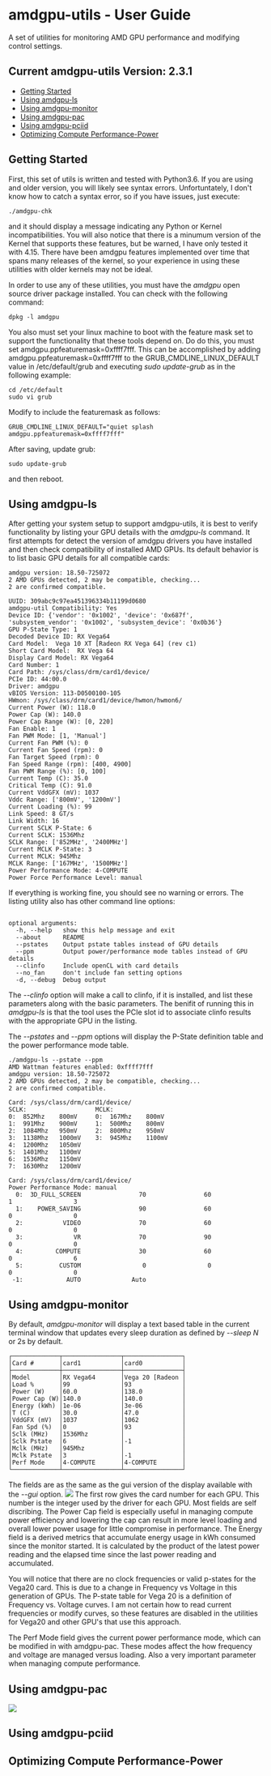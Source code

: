 # amdgpu-utils - User Guide
A set of utilities for monitoring AMD GPU performance and modifying control settings.

## Current amdgpu-utils Version: 2.3.1
 - [Getting Started](#getting-started)
 - [Using amdgpu-ls](#using-amdgpu-ls)
 - [Using amdgpu-monitor](#using-amdgpu-monitor)
 - [Using amdgpu-pac](#using-amdgpu-pac)
 - [Using amdgpu-pciid](#using-amdgpu-pciid)
 - [Optimizing Compute Performance-Power](#optimizing-compute-performance-power)

## Getting Started
First, this set of utils is written and tested with Python3.6.  If you are using and older
version, you will likely see syntax errors.  Unfortuntately, I don't know how to catch a
syntax error, so if you have issues, just execute:
```
./amdgpu-chk
```
and it should display a message indicating any Python or Kernel incompatibilities.  You will
also notice that there is a minumum version of the Kernel that supports these features, but be
warned, I have only tested it with 4.15. There have been amdgpu features implemented over time
that spans many releases of the kernel, so your experience in using these utilities with older 
kernels may not be ideal.

In order to use any of these utilities, you must have the *amdgpu* open source driver
package installed. You can check with the following command:
```
dpkg -l amdgpu
```

You also must set your linux machine to boot with the feature mask set to support the functionality
that these tools depend on.  Do do this, you must set amdgpu.ppfeaturemask=0xffff7fff.  This
can be accomplished by adding amdgpu.ppfeaturemask=0xffff7fff to the GRUB_CMDLINE_LINUX_DEFAULT
value in /etc/default/grub and executing *sudo update-grub* as in the following example:
```
cd /etc/default
sudo vi grub
```
Modify to include the featuremask as follows:
```
GRUB_CMDLINE_LINUX_DEFAULT="quiet splash amdgpu.ppfeaturemask=0xffff7fff"
```
After saving, update grub:
```
sudo update-grub
```
and then reboot.


## Using amdgpu-ls
After getting your system setup to support amdgpu-utils, it is best to verify functionality by 
listing your GPU details with the *amdgpu-ls* command.  It first attempts for detect the version 
of amdgpu drivers you have installed and then check compatibility of installed AMD GPUs.  Its
default behavior is to list basic GPU details for all compatible cards:
```AMD Wattman features enabled: 0xffff7fff
amdgpu version: 18.50-725072
2 AMD GPUs detected, 2 may be compatible, checking...
2 are confirmed compatible.

UUID: 309abc9c97ea451396334b11199d0680
amdgpu-util Compatibility: Yes
Device ID: {'vendor': '0x1002', 'device': '0x687f', 'subsystem_vendor': '0x1002', 'subsystem_device': '0x0b36'}
GPU P-State Type: 1
Decoded Device ID: RX Vega64
Card Model:  Vega 10 XT [Radeon RX Vega 64] (rev c1)
Short Card Model:  RX Vega 64
Display Card Model: RX Vega64
Card Number: 1
Card Path: /sys/class/drm/card1/device/
PCIe ID: 44:00.0
Driver: amdgpu
vBIOS Version: 113-D0500100-105
HWmon: /sys/class/drm/card1/device/hwmon/hwmon6/
Current Power (W): 118.0
Power Cap (W): 140.0
Power Cap Range (W): [0, 220]
Fan Enable: 1
Fan PWM Mode: [1, 'Manual']
Current Fan PWM (%): 0
Current Fan Speed (rpm): 0
Fan Target Speed (rpm): 0
Fan Speed Range (rpm): [400, 4900]
Fan PWM Range (%): [0, 100]
Current Temp (C): 35.0
Critical Temp (C): 91.0
Current VddGFX (mV): 1037
Vddc Range: ['800mV', '1200mV']
Current Loading (%): 99
Link Speed: 8 GT/s
Link Width: 16
Current SCLK P-State: 6
Current SCLK: 1536Mhz 
SCLK Range: ['852MHz', '2400MHz']
Current MCLK P-State: 3
Current MCLK: 945Mhz 
MCLK Range: ['167MHz', '1500MHz']
Power Performance Mode: 4-COMPUTE
Power Force Performance Level: manual
```

If everything is working fine, you should see no warning or errors.  The listing utility
also has other command line options:
```usage: amdgpu-ls [-h] [--about] [--pstates] [--ppm] [--clinfo] [--no_fan] [-d]

optional arguments:
  -h, --help   show this help message and exit
  --about      README
  --pstates    Output pstate tables instead of GPU details
  --ppm        Output power/performance mode tables instead of GPU details
  --clinfo     Include openCL with card details
  --no_fan     don't include fan setting options
  -d, --debug  Debug output
```

The *--clinfo* option will make a call to clinfo, if it is installed, and list these parameters
along with the basic parameters.  The benifit of running this in *amdgpu-ls* is that the tool
uses the PCIe slot id to associate clinfo results with the appropriate GPU in the listing.

The *--pstates* and *--ppm* options will display the P-State definition table and the power
performance mode table.
```
./amdgpu-ls --pstate --ppm
AMD Wattman features enabled: 0xffff7fff
amdgpu version: 18.50-725072
2 AMD GPUs detected, 2 may be compatible, checking...
2 are confirmed compatible.

Card: /sys/class/drm/card1/device/
SCLK:                   MCLK:
0:  852Mhz    800mV     0:  167Mhz    800mV   
1:  991Mhz    900mV     1:  500Mhz    800mV   
2:  1084Mhz   950mV     2:  800Mhz    950mV   
3:  1138Mhz   1000mV    3:  945Mhz    1100mV  
4:  1200Mhz   1050mV  
5:  1401Mhz   1100mV  
6:  1536Mhz   1150mV  
7:  1630Mhz   1200mV  

Card: /sys/class/drm/card1/device/
Power Performance Mode: manual
  0:  3D_FULL_SCREEN                70                60                 1                 3
  1:    POWER_SAVING                90                60                 0                 0
  2:           VIDEO                70                60                 0                 0
  3:              VR                70                90                 0                 0
  4:         COMPUTE                30                60                 0                 6
  5:          CUSTOM                 0                 0                 0                 0
 -1:            AUTO              Auto
```

## Using amdgpu-monitor
By default, *amdgpu-monitor* will display a text based table in the current terminal window
that updates every sleep duration as defined by *--sleep N* or 2s by default.
```
┌─────────────┬────────────────┬────────────────┐
│Card #       │card1           │card0           │
├─────────────┼────────────────┼────────────────┤
│Model        │RX Vega64       │Vega 20 [Radeon │
│Load %       │99              │93              │
│Power (W)    │60.0            │138.0           │
│Power Cap (W)│140.0           │140.0           │
│Energy (kWh) │1e-06           │3e-06           │
│T (C)        │30.0            │47.0            │
│VddGFX (mV)  │1037            │1062            │
│Fan Spd (%)  │0               │93              │
│Sclk (MHz)   │1536Mhz         │                │
│Sclk Pstate  │6               │-1              │
│Mclk (MHz)   │945Mhz          │                │
│Mclk Pstate  │3               │-1              │
│Perf Mode    │4-COMPUTE       │4-COMPUTE       │
└─────────────┴────────────────┴────────────────┘
```
The fields are as the same as the gui version of the display available with the *--gui* option.
![](amdgpu-monitor_scrshot.png)
The first row gives the card number for each GPU.  This number is the integer used by the driver
for each GPU.  Most fields are self discribing.  The Power Cap field is especially useful in managing
compute power efficiency and lowering the cap can result in more level loading and overall lower power
usage for little compromise in performance.  The Energy field is a derived metrics that accumulate 
energy usage in kWh consumed since the monitor started.  It is calculated by the product of the latest
power reading and the elapsed time since the last power reading and accumulated. 

You will notice that there are no clock frequencies or valid p-states for the Vega20 card.  This is
due to a change in Frequency vs Voltage in this generation of GPUs.  The P-state table for Vega 20
is a definition of Frequency vs. Voltage curves.  I am not certain how to read current frequencies or 
modify curves, so these features are disabled in the utilities for Vega20 and other GPU's that use this
approach.

The Perf Mode field gives the current power performance mode, which can be modified in with amdgpu-pac.
These modes affect the how frequency and voltage are managed versus loading.  Also a very important 
parameter when managing compute performance.

## Using amdgpu-pac
![](amdgpu-pac_scrshot.png)

## Using amdgpu-pciid

## Optimizing Compute Performance-Power
